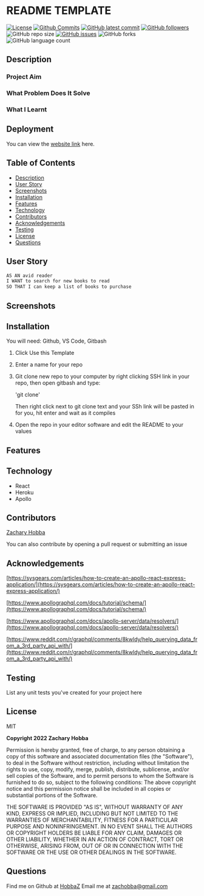 # README TEMPLATE

[![License](https://img.shields.io/badge/License-MIT-blue.svg)](https://choosealicense.com/licenses/mit/)
[![Github Commits](https://img.shields.io/github/commit-activity/w/HobbaZ/book-searcher)](https://github.com/HobbaZ/book-searcher/commits)
[![GitHub latest commit](https://img.shields.io/github/last-commit/HobbaZ/book-searcher)](https://github.com/HobbaZ/book-searcher/branches)
[![GitHub followers](https://img.shields.io/github/followers/HobbaZ.svg)]()
![GitHub repo size](https://img.shields.io/github/repo-size/HobbaZ/book-searcher)
[![GitHub issues](https://img.shields.io/github/issues/HobbaZ/book-searcher)](https://img.shields.io/github/issues/HobbaZ/book-searcher)
![GitHub forks](https://img.shields.io/github/forks/HobbaZ/book-searcher)
![GitHub language count](https://img.shields.io/github/languages/count/HobbaZ/book-searcher)

## Description
### Project Aim ###

### What Problem Does It Solve ###

### What I Learnt ###


## Deployment
You can view the [website link](https://github.com/HobbaZ/book-searcher) here. 


## Table of Contents
- [Description](#description)
- [User Story](#user-story)
- [Screenshots](#screenshots)
- [Installation](#installation)
- [Features](#features)
- [Technology](#technology)
- [Contributors](#contributors)
- [Acknowledgements](#acknowledgements)
- [Testing](#testing)
- [License](#license)
- [Questions](#questions)

## User Story
```md
AS AN avid reader
I WANT to search for new books to read
SO THAT I can keep a list of books to purchase
```

## Screenshots

## Installation
You will need: 
Github, VS Code, Gitbash

1. Click Use this Template
2. Enter a name for your repo
3. Git clone new repo to your computer by right clicking SSH link in your repo, then open gitbash and type:

    'git clone' 
    
    Then right click next to git clone text and your SSh link will be pasted in for you, hit enter and wait as it compiles

4. Open the repo in your editor software and edit the README to your values

## Features

## Technology
- React
- Heroku
- Apollo

## Contributors
[Zachary Hobba](https://github.com/HobbaZ)

You can also contribute by opening a pull request or submitting an issue

## Acknowledgements
[https://sysgears.com/articles/how-to-create-an-apollo-react-express-application/](https://sysgears.com/articles/how-to-create-an-apollo-react-express-application/)

[https://www.apollographql.com/docs/tutorial/schema/](https://www.apollographql.com/docs/tutorial/schema/)

[https://www.apollographql.com/docs/apollo-server/data/resolvers/](https://www.apollographql.com/docs/apollo-server/data/resolvers/)

[https://www.reddit.com/r/graphql/comments/8kwldy/help_querying_data_from_a_3rd_party_api_with/](https://www.reddit.com/r/graphql/comments/8kwldy/help_querying_data_from_a_3rd_party_api_with/)

## Testing
List any unit tests you've created for your project here

## License

MIT

**Copyright 2022 Zachary Hobba**

Permission is hereby granted, free of charge, to any person obtaining a copy of this software and associated documentation files (the "Software"), to deal in the Software without restriction, including without limitation the rights to use, copy, modify, merge, publish, distribute, sublicense, and/or sell copies of the Software, and to permit persons to whom the Software is furnished to do so, subject to the following conditions:
The above copyright notice and this permission notice shall be included in all copies or substantial portions of the Software.
    
THE SOFTWARE IS PROVIDED "AS IS", WITHOUT WARRANTY OF ANY KIND, EXPRESS OR IMPLIED, INCLUDING BUT NOT LIMITED TO THE WARRANTIES OF MERCHANTABILITY, FITNESS FOR A PARTICULAR PURPOSE AND NONINFRINGEMENT. IN NO EVENT SHALL THE AUTHORS OR COPYRIGHT HOLDERS BE LIABLE FOR ANY CLAIM, DAMAGES OR OTHER LIABILITY, WHETHER IN AN ACTION OF CONTRACT, TORT OR OTHERWISE, ARISING FROM, OUT OF OR IN CONNECTION WITH THE SOFTWARE OR THE USE OR OTHER DEALINGS IN THE SOFTWARE.

## Questions

Find me on Github at [HobbaZ](https://github.com/HobbaZ)
Email me at [zachobba@gmail.com](zachobba@gmail.com)